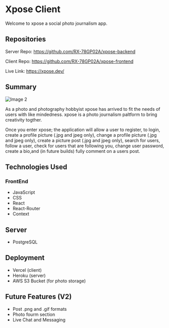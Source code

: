 # Xpose Client
Welcome to xpose a social photo journalism app.

## Repositories
Server Repo: https://github.com/RX-78GP02A/xpose-backend

Client Repo: https://github.com/RX-78GP02A/xpose-frontend

Live Link: https://xpose.dev/

## Summary
![Image 2](https://user-images.githubusercontent.com/67432727/105892656-27cd2180-5fe0-11eb-8b9c-738787251040.jpeg)

As a photo and photography hobbyist xpose has arrived to fit the needs of users with like mindedness. xpose is a photo journalism paltform to bring creativity togther.

Once you enter xpose; the application will allow a user to register, to login, create a profile picture (.jpg and jpeg only), change a profile picture (.jpg and jpeg only), create a picture post (.jpg and jpeg only), search for users, follow a user, check for users that are following you, change user password, create a bio,and (in future builds) fully comment on a users post.

## Technologies Used

### FrontEnd

* JavaScript
* CSS
* React
* React-Router
* Context

## Server

* PostgreSQL

## Deployment

 * Vercel (client)
 * Heroku (server)
 * AWS S3 Bucket (for photo storage)
 

## Future Features (V2)

* Post .png and .gif formats
* Photo fourm section
* Live Chat and Messaging 
